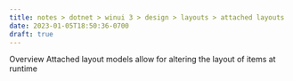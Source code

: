 ```yaml
---
title: notes > dotnet > winui 3 > design > layouts > attached layouts
date: 2023-01-05T18:50:36-0700
draft: true
---
```

Overview
Attached layout models allow for altering the layout of items at runtime
